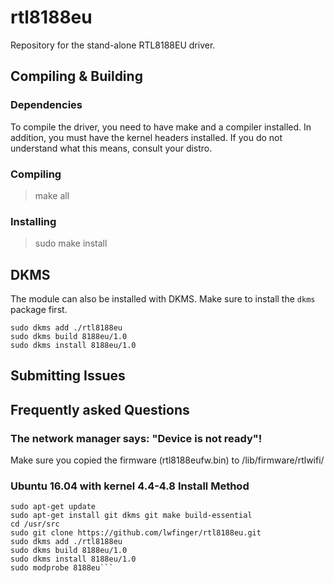 rtl8188eu
=========

Repository for the stand-alone RTL8188EU driver.

Compiling & Building
---------
### Dependencies
To compile the driver, you need to have make and a compiler installed. In addition,
you must have the kernel headers installed. If you do not understand what this means,
consult your distro.
### Compiling

> make all

### Installing

> sudo make install

DKMS
---------
The module can also be installed with DKMS. Make sure to install the `dkms` package first.

    sudo dkms add ./rtl8188eu
    sudo dkms build 8188eu/1.0
    sudo dkms install 8188eu/1.0

Submitting Issues
---------

Frequently asked Questions
---------

### The network manager says: "Device is not ready"!
Make sure you copied the firmware (rtl8188eufw.bin) to /lib/firmware/rtlwifi/


### Ubuntu 16.04 with kernel 4.4-4.8 Install Method
```
sudo apt-get update
sudo apt-get install git dkms git make build-essential
cd /usr/src
sudo git clone https://github.com/lwfinger/rtl8188eu.git
sudo dkms add ./rtl8188eu
sudo dkms build 8188eu/1.0
sudo dkms install 8188eu/1.0
sudo modprobe 8188eu```

